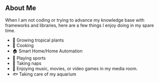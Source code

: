 ## About Me

When I am not coding or trying to advance my knowledge base with frameworks and libraries, here are a few things I enjoy doing in my spare time.

  - 🌱 Growing tropical plants 
  - 🍳 Cooking
  - 🏠 Smart Home/Home Automation
  - 🏈 Playing sports
  - 🛌 Taking naps
  - 🎥 Enjoying music, movies, or video games in my media room. 
  - 🐟 Taking care of my aquarium
